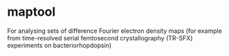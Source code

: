# maptool
For analysing sets of difference Fourier electron density maps (for example from time-resolved serial femtosecond crystallography (TR-SFX) experiments on bacteriorhopdopsin)
